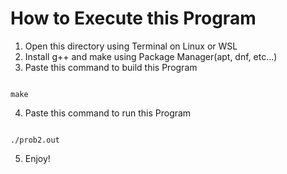 How to Execute this Program
=============

1. Open this directory using Terminal on Linux or WSL
2. Install g++ and make using Package Manager(apt, dnf, etc...)
3. Paste this command to build this Program
```shell

make

```
4. Paste this command to run this Program
```shell

./prob2.out

```
5. Enjoy!
